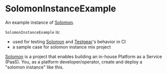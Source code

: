 # SolomonInstanceExample

An example instance of [Solomon].

[Solomon]: https://github.com/access-company/solomon

`SolomonInstanceExample` is:

- used for testing [Solomon] and [Testgear](https://github.com/access-company/testgear)'s behavior in CI
- a sample case for solomon instance mix project

[Solomon] is a project that enables building an in-house Platform as a Service (PaaS).
You, as a platform developer/operator, create and deploy a "solomon instance" like this.

